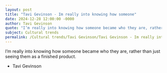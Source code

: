 ```yaml
---
layout: post
title: "Tavi Gevinson - Im really into knowing how someone"
date: 2024-12-28 12:00:00 -0000
author: Tavi Gevinson
quote: "I’m really into knowing how someone became who they are, rather than just seeing them as a finished product."
subject: Cultural trends
permalink: /Cultural trends/Tavi Gevinson/Tavi Gevinson - Im really into knowing how someone
---
```


I’m really into knowing how someone became who they are, rather than just seeing them as a finished product.

- Tavi Gevinson
